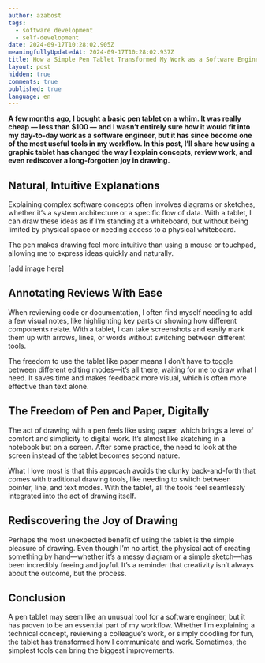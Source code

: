 ```yaml
---
author: azabost
tags:
  - software development
  - self-development
date: 2024-09-17T10:28:02.905Z
meaningfullyUpdatedAt: 2024-09-17T10:28:02.937Z
title: How a Simple Pen Tablet Transformed My Work as a Software Engineer
layout: post
hidden: true
comments: true
published: true
language: en
---
```

**A few months ago, I bought a basic pen tablet on a whim. It was really cheap — less than $100 — and I wasn’t entirely sure how it would fit into my day-to-day work as a software engineer, but it has since become one of the most useful tools in my workflow. In this post, I’ll share how using a graphic tablet has changed the way I explain concepts, review work, and even rediscover a long-forgotten joy in drawing.**

## Natural, Intuitive Explanations

Explaining complex software concepts often involves diagrams or sketches, whether it’s a system architecture or a specific flow of data. With a tablet, I can draw these ideas as if I’m standing at a whiteboard, but without being limited by physical space or needing access to a physical whiteboard.

The pen makes drawing feel more intuitive than using a mouse or touchpad, allowing me to express ideas quickly and naturally.

\[add image here]

## Annotating Reviews With Ease

When reviewing code or documentation, I often find myself needing to add a few visual notes, like highlighting key parts or showing how different components relate. With a tablet, I can take screenshots and easily mark them up with arrows, lines, or words without switching between different tools.

The freedom to use the tablet like paper means I don’t have to toggle between different editing modes—it’s all there, waiting for me to draw what I need. It saves time and makes feedback more visual, which is often more effective than text alone.

## The Freedom of Pen and Paper, Digitally

The act of drawing with a pen feels like using paper, which brings a level of comfort and simplicity to digital work. It’s almost like sketching in a notebook but on a screen. After some practice, the need to look at the screen instead of the tablet becomes second nature.

What I love most is that this approach avoids the clunky back-and-forth that comes with traditional drawing tools, like needing to switch between pointer, line, and text modes. With the tablet, all the tools feel seamlessly integrated into the act of drawing itself.

## Rediscovering the Joy of Drawing

Perhaps the most unexpected benefit of using the tablet is the simple pleasure of drawing. Even though I’m no artist, the physical act of creating something by hand—whether it’s a messy diagram or a simple sketch—has been incredibly freeing and joyful. It’s a reminder that creativity isn’t always about the outcome, but the process.

## Conclusion

A pen tablet may seem like an unusual tool for a software engineer, but it has proven to be an essential part of my workflow. Whether I’m explaining a technical concept, reviewing a colleague’s work, or simply doodling for fun, the tablet has transformed how I communicate and work. Sometimes, the simplest tools can bring the biggest improvements.